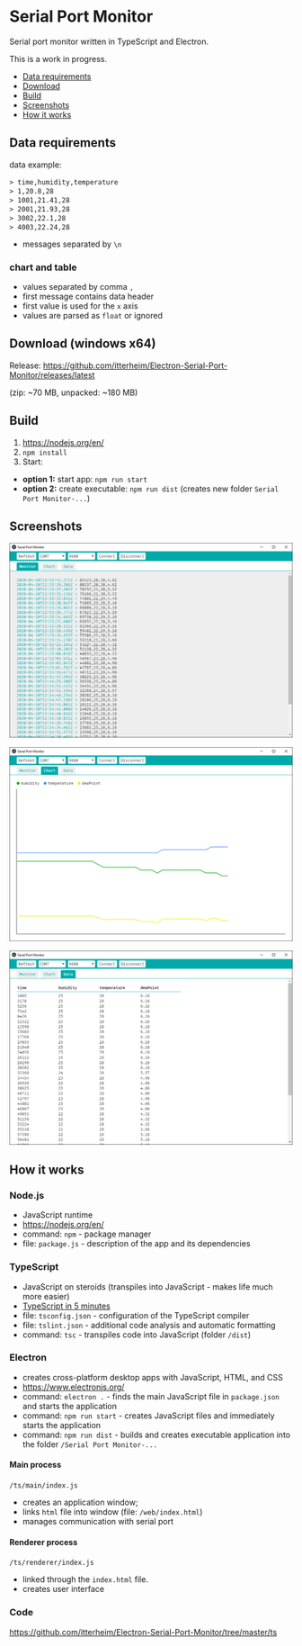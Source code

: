 # Serial Port Monitor

Serial port monitor written in TypeScript and Electron.

This is a work in progress.

- [Data requirements](#data-requirements)
- [Download](#download-windows-x64)
- [Build](#build)
- [Screenshots](#screenshots)
- [How it works](#how-it-works)

## Data requirements
data example:
```
> time,humidity,temperature
> 1,20.8,28
> 1001,21.41,28
> 2001,21.93,28
> 3002,22.1,28
> 4003,22.24,28
```

- messages separated by `\n`

### chart and table
- values separated by comma `,`
- first message contains data header
- first value is used for the `x` axis
- values are parsed as `float` or ignored

## Download (windows x64)

Release: https://github.com/itterheim/Electron-Serial-Port-Monitor/releases/latest

(zip: ~70 MB, unpacked: ~180 MB)

## Build

1. https://nodejs.org/en/
2. `npm install`
3. Start:
- **option 1:** start app: `npm run start`
- **option 2:** create executable: `npm run dist` (creates new folder `Serial Port Monitor-...`)

## Screenshots

![Monitor](/screenshots/monitor.png)

![Chart](/screenshots/chart.png)

![Table](/screenshots/table.png)

## How it works
### Node.js
- JavaScript runtime
- https://nodejs.org/en/
- command: `npm` - package manager
- file: `package.js` - description of the app and its dependencies

### TypeScript
- JavaScript on steroids (transpiles into JavaScript - makes life much more easier)
- [TypeScript in 5 minutes](https://www.typescriptlang.org/docs/handbook/typescript-in-5-minutes.html)
- file: `tsconfig.json` - configuration of the TypeScript compiler 
- file: `tslint.json` - additional code analysis and automatic formatting
- command: `tsc` - transpiles code into JavaScript (folder `/dist`)

### Electron
- creates cross-platform desktop apps with JavaScript, HTML, and CSS
- https://www.electronjs.org/
- command: `electron .` - finds the main JavaScript file in `package.json` and starts the application
- command: `npm run start` - creates JavaScript files and immediately starts the application
- command: `npm run dist` - builds and creates executable application into the folder `/Serial Port Monitor-...`
 
#### Main process
`/ts/main/index.js`
- creates an application window;
- links `html` file into window (file: `/web/index.html`)
- manages communication with serial port

#### Renderer process
`/ts/renderer/index.js`
- linked through the `index.html` file.
- creates user interface

### Code
https://github.com/itterheim/Electron-Serial-Port-Monitor/tree/master/ts
